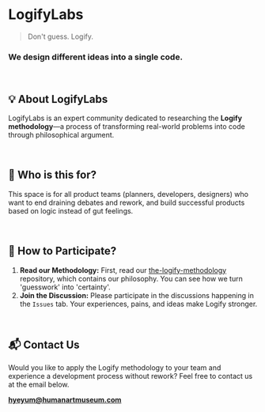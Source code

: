 # LogifyLabs

> Don't guess. Logify.

### We design different ideas into a single code.

<br>

## 💡 About LogifyLabs

LogifyLabs is an expert community dedicated to researching the **Logify methodology**—a process of transforming real-world problems into code through philosophical argument.

<br>

## 🎯 Who is this for?

This space is for all product teams (planners, developers, designers) who want to end draining debates and rework, and build successful products based on logic instead of gut feelings.

<br>

## 🚀 How to Participate?

1.  **Read our Methodology:** First, read our [the-logify-methodology](link-to-repo) repository, which contains our philosophy. You can see how we turn 'guesswork' into 'certainty'.
2.  **Join the Discussion:** Please participate in the discussions happening in the `Issues` tab. Your experiences, pains, and ideas make Logify stronger.

<br>

## 📬 Contact Us

Would you like to apply the Logify methodology to your team and experience a development process without rework?
Feel free to contact us at the email below.

**hyeyum@humanartmuseum.com**
